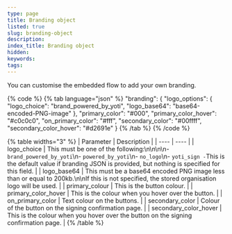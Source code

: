 ```yaml
---
type: page
title: Branding object
listed: true
slug: branding-object
description: 
index_title: Branding object
hidden: 
keywords: 
tags: 
---
```


You can customise the embedded flow to add your own branding. 

{% code %}
{% tab language="json" %}
"branding":
    {
        "logo_options":
        {
            "logo_choice": "brand_powered_by_yoti",
            "logo_base64": "base64-encoded-PNG-image"
        },
        "primary_color": "#000",
        "primary_color_hover": "#c0c0c0",
        "on_primary_color": "#fff",
        "secondary_color": "#00ffff",
        "secondary_color_hover": "#d2691e"
    }
{% /tab %}
{% /code %}

{% table widths="3" %}
| Parameter | Description | 
| ---- | ---- | 
| logo_choice | This must be one of the following:\n\n\n\n- `brand_powered_by_yoti`\n- `powered_by_yoti`\n- `no_logo`\n- `yoti_sign -`This is the default value if branding JSON is provided, but nothing is specified for this field. | 
| logo_base64 | This must be a base64 encoded PNG image less than or equal to 200kb.\n\nIf this is not specified, the stored organisation logo will be used. | 
| primary_colour | This is the button colour. | 
| primary_color_hover | This is the colour when you hover over the button. | 
| on_primary_color | Text colour on the buttons. | 
| secondary_color | Colour of the button on the signing confirmation page. | 
| secondary_color_hover | This is the colour when you hover over the button on the signing confirmation page. | 
{% /table %}